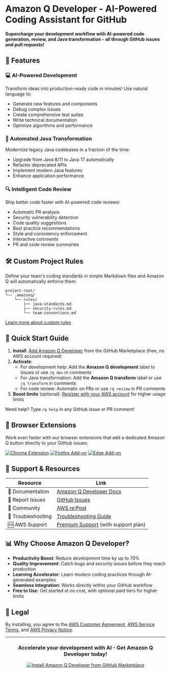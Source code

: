 # Amazon Q Developer - AI-Powered Coding Assistant for GitHub
**Supercharge your development workflow with AI-powered code generation, review, and Java transformation - all through GitHub issues and pull requests!**


## 🚀 Features

### 💻 AI-Powered Development
Transform ideas into production-ready code in minutes! Use natural language to:
- Generate new features and components
- Debug complex issues
- Create comprehensive test suites
- Write technical documentation
- Optimize algorithms and performance


### 🔄 Automated Java Transformation
Modernize legacy Java codebases in a fraction of the time:
- Upgrade from Java 8/11 to Java 17 automatically
- Refactor deprecated APIs
- Implement modern Java features
- Enhance application performance


### 🔍 Intelligent Code Review
Ship better code faster with AI-powered code reviews:
- Automatic PR analysis
- Security vulnerability detection
- Code quality suggestions
- Best practice recommendations
- Style and consistency enforcement
- Interactive comments
- PR and code review summaries

## 🛠️ Custom Project Rules

Define your team's coding standards in simple Markdown files and Amazon Q will automatically enforce them:

```
project-root/
└── .amazonq/
    └── rules/
        ├── java-standards.md
        ├── security-rules.md
        └── team-conventions.md
```

[Learn more about custom rules](https://docs.aws.amazon.com/amazonq/latest/qdeveloper-ug/project-rules.html)

## 🏁 Quick Start Guide

1. **Install**: [Add Amazon Q Developer](https://github.com/marketplace/amazon-q-developer) from the GitHub Marketplace (free, no AWS account required)
2. **Activate**:
   - For development help: Add the **Amazon Q development** label to issues or use `/q dev` in comments
   - For Java transformation: Add the **Amazon Q transform** label or use `/q transform` in comments
   - For code review: Automatic on PRs or use `/q review` in PR comments
3. **Boost limits** (optional): [Register with your AWS account](https://us-east-1.console.aws.amazon.com/amazonq/developer/home?region=us-east-1#/github/register) for higher usage limits

Need help? Type `/q help` in any GitHub issue or PR comment!

## 🔋 Browser Extensions

Work even faster with our browser extensions that add a dedicated Amazon Q button directly to your GitHub issues:

[![Chrome Extension](https://img.shields.io/badge/Chrome-Extension-4285F4?logo=google-chrome&logoColor=white)](https://chromewebstore.google.com/detail/amazon-q-github-issue-hel/oefafjbablenakmhacfllkmpaeabnnfi)
[![Firefox Add-on](https://img.shields.io/badge/Firefox-Add--on-FF7139?logo=firefox-browser&logoColor=white)](https://addons.mozilla.org/en-US/firefox/addon/amazon-q-github-issue-helper/)
[![Edge Add-on](https://img.shields.io/badge/Edge-Add--on-0078D7?logo=microsoft-edge&logoColor=white)](https://microsoftedge.microsoft.com/addons/detail/amazon-q-github-issue-h/poghackjbfhejeppjaegbnblangjbmmc)

## 💬 Support & Resources

| Resource | Link |
|----------|------|
| 📝 Documentation | [Amazon Q Developer Docs](https://docs.aws.amazon.com/amazonq/latest/qdeveloper-ug/amazon-q-for-github.html) |
| 🐛 Report Issues | [GitHub Issues](https://github.com/Amazon-Q-Developer/feedback-q-developer-for-github-app/issues/new/choose) |
| 💬 Community | [AWS re:Post](https://repost.aws/tags/TA0dcbVDP4QgWbj0696CFBXA/amazon-q-developer) |
| 🔧 Troubleshooting | [Troubleshooting Guide](https://docs.aws.amazon.com/amazonq/latest/qdeveloper-ug/github-troubleshooting.html) |
| 🆘 AWS Support | [Premium Support](https://aws.amazon.com/premiumsupport) (with support plan) |

## 📊 Why Choose Amazon Q Developer?

- **Productivity Boost**: Reduce development time by up to 70%
- **Quality Improvement**: Catch bugs and security issues before they reach production
- **Learning Accelerator**: Learn modern coding practices through AI-generated examples
- **Seamless Integration**: Works directly within your GitHub workflow
- **Free to Use**: Get started at no cost, with optional paid tiers for higher limits

## 📜 Legal

By installing, you agree to the [AWS Customer Agreement](https://aws.amazon.com/agreement/), [AWS Service Terms](https://aws.amazon.com/service-terms/), and [AWS Privacy Notice](https://aws.amazon.com/privacy/).

---

<div align="center">
  <h3>Accelerate your development with AI - Get Amazon Q Developer today!</h3>
  <a href="https://github.com/marketplace/amazon-q-developer">
    <img src="https://img.shields.io/badge/Install%20Now-GitHub%20Marketplace-2EA44F?style=for-the-badge&logo=github" alt="Install Amazon Q Developer from GitHub Marketplace" />
  </a>
</div>

<!-- GitHub Topics -->
<!-- ai-assistant, developer-tools, code-generation, java-transformation, code-review, github-integration, aws, amazon-q, productivity, automation, ai-coding, generative-ai, development-workflow, pull-request-automation, issue-automation, testing-automation, documentation-generation, debugging-assistant, java-upgrade, code-quality -->
